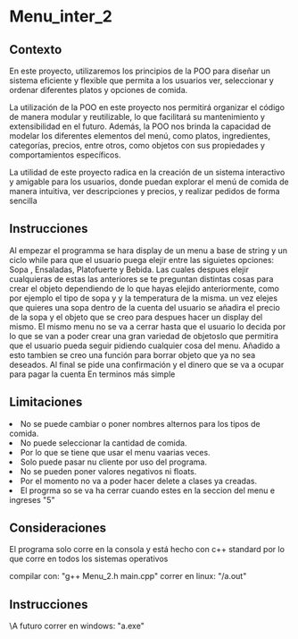 # Menu_inter_2
## Contexto
En este proyecto, utilizaremos los principios de la POO para diseñar un sistema eficiente y flexible que permita a los usuarios ver, seleccionar y ordenar diferentes platos y opciones de comida.

La utilización de la POO en este proyecto nos permitirá organizar el código de manera modular y reutilizable, lo que facilitará su mantenimiento y extensibilidad en el futuro. Además, la POO nos brinda la capacidad de modelar los diferentes elementos del menú, como platos, ingredientes, categorías, precios, entre otros, como objetos con sus propiedades y comportamientos específicos.

La utilidad de este proyecto radica en la creación de un sistema interactivo y amigable para los usuarios, donde puedan explorar el menú de comida de manera intuitiva, ver descripciones y precios, y realizar pedidos de forma sencilla
## Instrucciones
Al empezar el programma se hara display de un menu a base de string y un ciclo while para que el usuario puega elejir entre las siguietes opciones: Sopa , Ensaladas, Platofuerte y Bebida. Las cuales despues elejir cualquieras de estas las anteriores se te preguntan distintas cosas para crear el objeto dependiendo de lo que hayas elejido anteriormente, como por ejemplo el tipo de sopa y y la temperatura de la misma. un vez elejes que quieres una sopa dentro de la cuenta del usuario se añadira el precio de la sopa y el objeto que se creo para despues hacer un display del mismo. El mismo menu no se va a cerrar hasta que el usuario lo  decida por lo que se van a poder crear una gran variedad de objetoslo que permitira que el usuario pueda seguir pidiendo cualquier cosa del menu. Añadido a esto tambien se creo una función para borrar objeto que ya no sea deseados. Al final se pide una confirmación y el dinero que se va a ocupar para pagar la cuenta
En terminos más simple

## Limitaciones

<li type="disc">No se puede cambiar o poner nombres alternos para los tipos de comida.</li>
<li type="disc">No puede seleccionar la cantidad de comida.</li>
<li type="disc">Por lo que se tiene que usar el menu vaarias veces.</li>
<li type="disc">Solo puede pasar nu cliente por uso del programa.</li>
<li type="disc">No se pueden poner valores negativos ni floats. </li>
<li type="disc">Por el momento no va a poder hacer delete a clases ya creadas. </li>
<li type="disc">El progrma so se va ha cerrar cuando estes en la seccion del menu e ingreses "5" </li>


## Consideraciones

El programa solo corre en la consola y está hecho con c++ standard por lo que corre en todos los sistemas operativos

compilar con: "g++ Menu_2.h main.cpp"
correr en linux: "/a.out"

## Instrucciones

\\A futuro
correr en windows: "a.exe"

